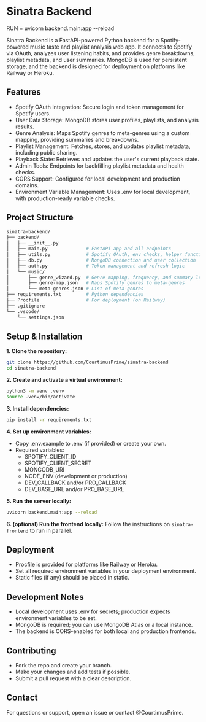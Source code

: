 # Sinatra Backend

RUN = uvicorn backend.main:app --reload

Sinatra Backend is a FastAPI-powered Python backend for a Spotify-powered music taste and playlist analysis web app. It connects to Spotify via OAuth, analyzes user listening habits, and provides genre breakdowns, playlist metadata, and user summaries. MongoDB is used for persistent storage, and the backend is designed for deployment on platforms like Railway or Heroku.

## Features
- Spotify OAuth Integration: Secure login and token management for Spotify users.
- User Data Storage: MongoDB stores user profiles, playlists, and analysis results.
- Genre Analysis: Maps Spotify genres to meta-genres using a custom mapping, providing summaries and breakdowns.
- Playlist Management: Fetches, stores, and updates playlist metadata, including public sharing.
- Playback State: Retrieves and updates the user's current playback state.
- Admin Tools: Endpoints for backfilling playlist metadata and health checks.
- CORS Support: Configured for local development and production domains.
- Environment Variable Management: Uses .env for local development, with production-ready variable checks.
## Project Structure
```bash
sinatra-backend/
├── backend/
│   ├── __init__.py
│   ├── main.py              # FastAPI app and all endpoints
│   ├── utils.py             # Spotify OAuth, env checks, helper functions
│   ├── db.py                # MongoDB connection and user collection
│   ├── auth.py              # Token management and refresh logic
│   └── music/
│       ├── genre_wizard.py  # Genre mapping, frequency, and summary logic
│       ├── genre-map.json   # Maps Spotify genres to meta-genres
│       └── meta-genres.json # List of meta-genres
├── requirements.txt         # Python dependencies
├── Procfile                 # For deployment (on Railway)
├── .gitignore
└── .vscode/
    └── settings.json

```
## Setup & Installation
**1. Clone the repository:**
```bash
git clone https://github.com/CourtimusPrime/sinatra-backend
cd sinatra-backend
```

**2. Create and activate a virtual environment:**
```bash
python3 -m venv .venv
source .venv/bin/activate
```

**3. Install dependencies:**
```bash
pip install -r requirements.txt
```

**4. Set up environment variables:**

- Copy .env.example to .env (if provided) or create your own.
- Required variables:
  - SPOTIFY_CLIENT_ID
  - SPOTIFY_CLIENT_SECRET
  - MONGODB_URI
  - NODE_ENV (development or production)
  - DEV_CALLBACK and/or PRO_CALLBACK
  - DEV_BASE_URL and/or PRO_BASE_URL

**5. Run the server locally:**
```bash
uvicorn backend.main:app --reload
```
**6. (optional) Run the frontend locally:**
Follow the instructions on `sinatra-frontend` to run in parallel.


## Deployment
- Procfile is provided for platforms like Railway or Heroku.
- Set all required environment variables in your deployment environment.
- Static files (if any) should be placed in static.

## Development Notes
- Local development uses .env for secrets; production expects environment variables to be set.
- MongoDB is required; you can use MongoDB Atlas or a local instance.
- The backend is CORS-enabled for both local and production frontends.

## Contributing
- Fork the repo and create your branch.
- Make your changes and add tests if possible.
- Submit a pull request with a clear description.

## Contact
For questions or support, open an issue or contact @CourtimusPrime.
